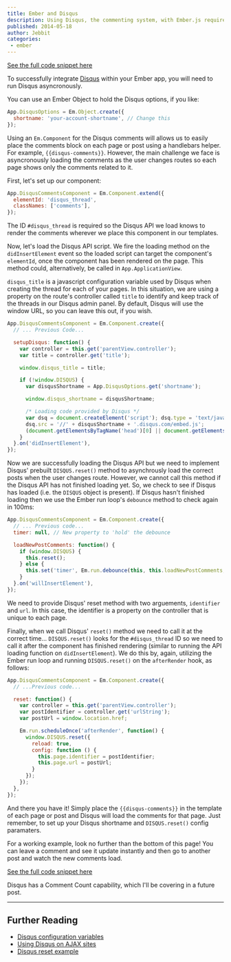 ```yaml
---
title: Ember and Disqus
description: Using Disqus, the commenting system, with Ember.js requires Disqus to run asyncronously. This post will walk you through the steps you need to take to add the free commenting system to your Ember app.
published: 2014-05-18
author: Jebbit
categories:
 - ember
---
```


<a href="//gist.github.com/sir-dunxalot/e3cdcf2fd427cbe40a47" target="_blank">
  <i class="icon-github"></i>
  <span class="text">See the full code snippet here</span>
</a>

To successfully integrate <a href="//disqus.com/" target="_blank">Disqus</a> within your Ember app, you will need to run Disqus asyncronously.

You can use an Ember Object to hold the Disqus options, if you like:

```javascript
App.DisqusOptions = Em.Object.create({
  shortname: 'your-account-shortname', // Change this
});
```

Using an `Em.Component` for the Disqus comments will allows us to easily place the comments block on each page or post using a handlebars helper. For example, `{{disqus-comments}}`. However, the main challenge we face is asyncronously loading the comments as the user changes routes so each page shows only the comments related to it.

First, let's set up our component:

```javascript
App.DisqusCommentsComponent = Em.Component.extend({
  elementId: 'disqus_thread',
  classNames: ['comments'],
});
```

The ID `#disqus_thread` is required so the Disqus API we load knows to render the comments wherever we place this component in our templates.

Now, let's load the Disqus API script. We fire the loading method on the `didInsertElement` event so the loaded script can target the component's `elementId`, once the component has been rendered on the page. This method could, alternatively, be called in `App.ApplicationView`.

`disqus_title` is a javascript configuration variable used by Disqus when creating the thread for each of your pages. In this situation, we are using a property on the route's controller called `title` to identify and keep track of the threads in our Disqus admin panel. By default, Disqus will use the window URL, so you can leave this out, if you wish.

```javascript
App.DisqusCommentsComponent = Em.Component.create({
  // ... Previous Code...

  setupDisqus: function() {
    var controller = this.get('parentView.controller');
    var title = controller.get('title');

    window.disqus_title = title;

    if (!window.DISQUS) {
      var disqusShortname = App.DisqusOptions.get('shortname');

      window.disqus_shortname = disqusShortname;

      /* Loading code provided by Disqus */
      var dsq = document.createElement('script'); dsq.type = 'text/javascript'; dsq.async = true;
      dsq.src = '//' + disqusShortname + '.disqus.com/embed.js';
      (document.getElementsByTagName('head')[0] || document.getElementsByTagName('body')[0]).appendChild(dsq);
    }
  }.on('didInsertElement'),
});
```

Now we are successfully loading the Disqus API but we need to implement Disqus' prebuilt `DISQUS.reset()` method to asynchrously load the correct posts when the user changes route. However, we cannot call this method if the Disqus API has not finished loading yet. So, we check to see if Disqus has loaded (i.e. the `DISQUS` object is present). If Disqus hasn't finished loading then we use the Ember run loop's `debounce` method to check again in 100ms:

```javascript
App.DisqusCommentsComponent = Em.Component.create({
  // ... Previous code...
  timer: null, // New property to 'hold' the debounce

  loadNewPostComments: function() {
    if (window.DISQUS) {
      this.reset();
    } else {
      this.set('timer', Em.run.debounce(this, this.loadNewPostComments, 100));
    }
  }.on('willInsertElement'),
});
```

We need to provide Disqus' reset method with two arguements, `identifier` and `url`. In this case, the identifier is a property on the controller that is unique to each page.

Finally, when we call Disqus' `reset()` method we need to call it at the correct time... `DISQUS.reset()` looks for the `#disqus_thread` ID so we need to call it after the component has finished rendering (similar to running the API loading function on `didInsertElement`). We do this by, again, utilizing the Ember run loop and running `DISQUS.reset()` on the `afterRender` hook, as follows:

```javascript
App.DisqusCommentsComponent = Em.Component.create({
  // ...Previous code...

  reset: function() {
    var controller = this.get('parentView.controller');
    var postIdentifier = controller.get('urlString');
    var postUrl = window.location.href;

    Em.run.scheduleOnce('afterRender', function() {
      window.DISQUS.reset({
        reload: true,
        config: function () {
          this.page.identifier = postIdentifier;
          this.page.url = postUrl;
        }
      });
    });
  },
});
```

And there you have it! Simply place the `{{disqus-comments}}` in the template of each page or post and Disqus will load the comments for that page. Just remember, to set up your Disqus shortname and `DISQUS.reset()` config paramaters.

For a working example, look no further than the bottom of this page! You can leave a comment and see it update instantly and then go to another post and watch the new comments load.

<a href="//gist.github.com/sir-dunxalot/e3cdcf2fd427cbe40a47" target="_blank">
  <i class="icon-github"></i>
  <span class="text">See the full code snippet here</span>
</a>

Disqus has a Comment Count capability, which I'll be covering in a future post.

---

Further Reading
------

- [Disqus configuration variables](http://help.disqus.com/customer/portal/articles/472098-javascript-configuration-variables)
- [Using Disqus on AJAX sites](http://help.disqus.com/customer/portal/articles/472107-using-disqus-on-ajax-sites)
- [Disqus reset example](https://github.com/disqus/DISQUS-API-Recipes/blob/master/snippets/js/disqus-reset/disqus_reset.html)
